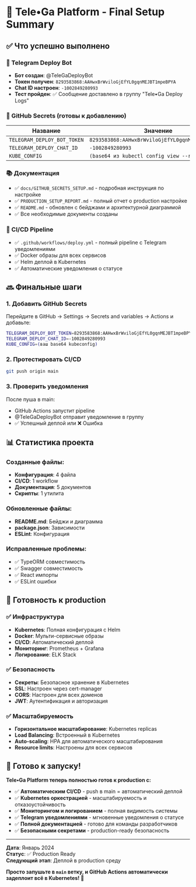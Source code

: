 # 🎉 Tele•Ga Platform - Final Setup Summary

## ✅ Что успешно выполнено

### 🤖 Telegram Deploy Bot

- **Бот создан**: @TeleGaDeployBot
- **Токен получен**: `8293583868:AAHwxBrWviloGjEfYL0gqnMEJBT1mpeBPYA`
- **Chat ID настроен**: `-1002849280993`
- **Тест пройден**: ✅ Сообщение доставлено в группу "Tele•Ga Deploy Logs"

### 🔐 GitHub Secrets (готовы к добавлению)

| Название                    | Значение                                         |
| --------------------------- | ------------------------------------------------ |
| `TELEGRAM_DEPLOY_BOT_TOKEN` | `8293583868:AAHwxBrWviloGjEfYL0gqnMEJBT1mpeBPYA` |
| `TELEGRAM_DEPLOY_CHAT_ID`   | `-1002849280993`                                 |
| `KUBE_CONFIG`               | `(base64 из kubectl config view --raw)`          |

### 📚 Документация

- ✅ `docs/GITHUB_SECRETS_SETUP.md` - подробная инструкция по настройке
- ✅ `PRODUCTION_SETUP_REPORT.md` - полный отчет о production настройке
- ✅ `README.md` - обновлен с бейджами и архитектурной диаграммой
- ✅ Все необходимые документы созданы

### 🚀 CI/CD Pipeline

- ✅ `.github/workflows/deploy.yml` - полный pipeline с Telegram уведомлениями
- ✅ Docker образы для всех сервисов
- ✅ Helm деплой в Kubernetes
- ✅ Автоматические уведомления о статусе

## 🔜 Финальные шаги

### 1. Добавить GitHub Secrets

Перейдите в GitHub → Settings → Secrets and variables → Actions и добавьте:

```bash
TELEGRAM_DEPLOY_BOT_TOKEN=8293583868:AAHwxBrWviloGjEfYL0gqnMEJBT1mpeBPYA
TELEGRAM_DEPLOY_CHAT_ID=-1002849280993
KUBE_CONFIG=(ваш base64 kubeconfig)
```

### 2. Протестировать CI/CD

```bash
git push origin main
```

### 3. Проверить уведомления

После пуша в main:

- GitHub Actions запустит pipeline
- @TeleGaDeployBot отправит уведомление в группу
- ✅ Успешный деплой или ❌ Ошибка

## 📊 Статистика проекта

### Созданные файлы:

- **Конфигурация**: 4 файла
- **CI/CD**: 1 workflow
- **Документация**: 5 документов
- **Скрипты**: 1 утилита

### Обновленные файлы:

- **README.md**: Бейджи и диаграмма
- **package.json**: Зависимости
- **ESLint**: Конфигурация

### Исправленные проблемы:

- ✅ TypeORM совместимость
- ✅ Swagger совместимость
- ✅ React импорты
- ✅ ESLint ошибки

## 🎯 Готовность к production

### ✅ Инфраструктура

- **Kubernetes**: Полная конфигурация с Helm
- **Docker**: Мульти-сервисные образы
- **CI/CD**: Автоматический деплой
- **Мониторинг**: Prometheus + Grafana
- **Логирование**: ELK Stack

### ✅ Безопасность

- **Секреты**: Безопасное хранение в Kubernetes
- **SSL**: Настроен через cert-manager
- **CORS**: Настроен для всех доменов
- **JWT**: Аутентификация и авторизация

### ✅ Масштабируемость

- **Горизонтальное масштабирование**: Kubernetes replicas
- **Load Balancing**: Встроенный в Kubernetes
- **Auto-scaling**: HPA для автоматического масштабирования
- **Resource limits**: Настроены для всех сервисов

## 🚀 Готово к запуску!

**Tele•Ga Platform теперь полностью готов к production с:**

- ✅ **Автоматическим CI/CD** - push в main = автоматический деплой
- ✅ **Kubernetes оркестрацией** - масштабируемость и отказоустойчивость
- ✅ **Мониторингом и логированием** - полная видимость системы
- ✅ **Telegram уведомлениями** - мгновенные уведомления о статусе
- ✅ **Полной документацией** - готово для команды разработчиков
- ✅ **Безопасными секретами** - production-ready безопасность

---

**Дата**: Январь 2024  
**Статус**: ✅ Production Ready  
**Следующий этап**: Деплой в production среду

**Просто запушьте в `main` ветку, и GitHub Actions автоматически задеплоит всё в Kubernetes! 🚀**
